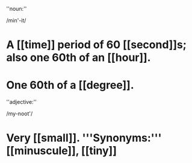 ''noun:''

/min'-it/

# A [[time]] period of 60 [[second]]s; also one 60th of an [[hour]].
# One 60th of a [[degree]].

''adjective:''

/my-noot'/

# Very [[small]]. '''Synonyms:''' [[minuscule]], [[tiny]]